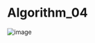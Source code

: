 # Algorithm_04
![image](https://user-images.githubusercontent.com/46510651/83517773-70e1da00-a514-11ea-8247-b5e385bb6535.png)
